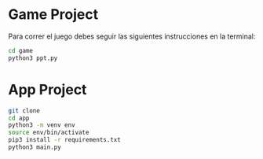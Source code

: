 # Game Project

Para correr el juego debes seguir las siguientes instrucciones en la terminal:

```sh
cd game
python3 ppt.py
```


# App Project

```sh
git clone
cd app
python3 -m venv env
source env/bin/activate
pip3 install -r requirements.txt
python3 main.py
```